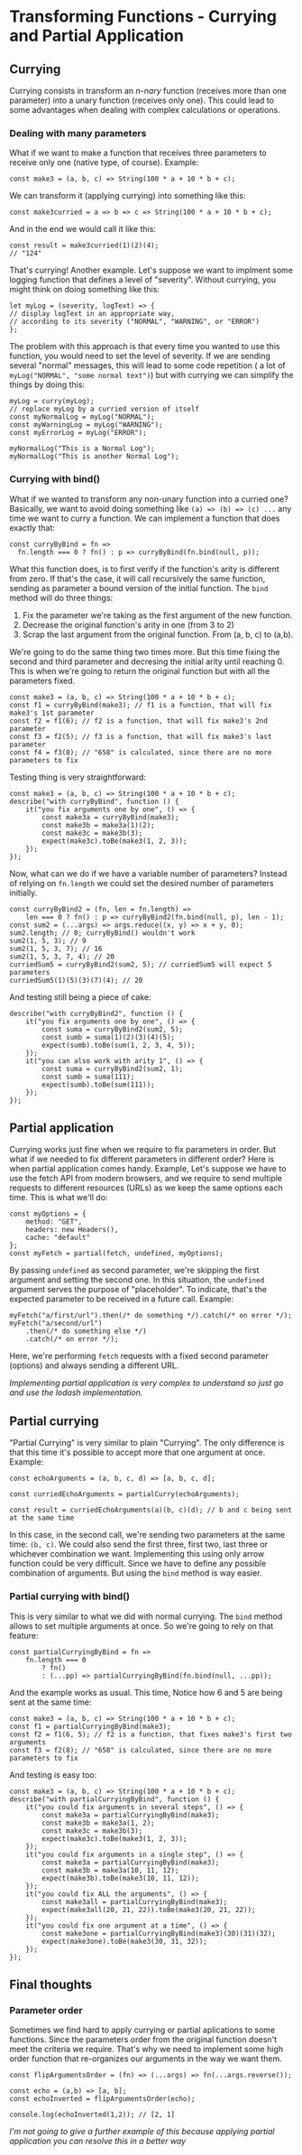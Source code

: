 # Transforming Functions - Currying and Partial Application

## Currying
Currying consists in transform an _n-nary_ function (receives more than one parameter) into a unary function (receives only one). This could lead to some advantages when dealing with complex calculations or operations.

### Dealing with many parameters
What if we want to make a function that receives three parameters to receive only one (native type, of course). Example:

```
const make3 = (a, b, c) => String(100 * a + 10 * b + c);
```
We can transform it (applying currying) into something like this:
```
const make3curried = a => b => c => String(100 * a + 10 * b + c);
```
And in the end we would call it like this:
```
const result = make3curried(1)(2)(4);
// "124"
```
That's currying! Another example. Let's suppose we want to implment some logging function that defines a level of "severity". Without currying, you might think on doing something like this:
```
let myLog = (severity, logText) => {
// display logText in an appropriate way,
// according to its severity ("NORMAL", "WARNING", or "ERROR")
};
```
The problem with this approach is that every time you wanted to use this function, you would need to set the level of severity. If we are sending several "normal" messages, this will lead to some code repetition ( a lot of `myLog("NORMAL", "some normal text")`) but with currying we can simplify the things by doing this:
```
myLog = curry(myLog);
// replace myLog by a curried version of itself
const myNormalLog = myLog("NORMAL");
const myWarningLog = myLog("WARNING");
const myErrorLog = myLog("ERROR");

myNormalLog("This is a Normal Log");
myNormalLog("This is another Normal Log");
```

### Currying with bind()

What if we wanted to transform any non-unary function into a curried one? Basically, we want to avoid doing something like `(a) => (b) => (c) ...` any time we want to curry a function. We can implement a function that does exactly that:

```
const curryByBind = fn =>
  fn.length === 0 ? fn() : p => curryByBind(fn.bind(null, p));
```
What this function does, is to first verify if the function's arity is different from zero. If that's the case, it will call recursively the same function, sending as parameter a bound version of the initial function. The `bind` method will do three things:
1. Fix the parameter we're taking as the first argument of the new function.
2. Decrease the original function's arity in one (from 3 to 2)
3. Scrap the last argument from the original function. From (a, b, c) to (a,b).

We're going to do the same thing two times more. But this time fixing the second and third parameter and decresing the initial arity until reaching 0. This is when we're going to return the original function but with all the parameters fixed.
```
const make3 = (a, b, c) => String(100 * a + 10 * b + c);
const f1 = curryByBind(make3); // f1 is a function, that will fix make3's 1st parameter
const f2 = f1(6); // f2 is a function, that will fix make3's 2nd parameter
const f3 = f2(5); // f3 is a function, that will fix make3's last parameter
const f4 = f3(8); // "658" is calculated, since there are no more parameters to fix
```
Testing thing is very straightforward:
```
const make3 = (a, b, c) => String(100 * a + 10 * b + c);
describe("with curryByBind", function () {
    it("you fix arguments one by one", () => {
        const make3a = curryByBind(make3);
        const make3b = make3a(1)(2);
        const make3c = make3b(3);
        expect(make3c).toBe(make3(1, 2, 3));
    });
});
```
Now, what can we do if we have a variable number of parameters? Instead of relying on `fn.length` we could set the desired number of parameters initially.

```
const curryByBind2 = (fn, len = fn.length) =>
    len === 0 ? fn() : p => curryByBind2(fn.bind(null, p), len - 1);
const sum2 = (...args) => args.reduce((x, y) => x + y, 0);
sum2.length; // 0; curryByBind() wouldn't work
sum2(1, 5, 3); // 9
sum2(1, 5, 3, 7); // 16
sum2(1, 5, 3, 7, 4); // 20
curriedSum5 = curryByBind2(sum2, 5); // curriedSum5 will expect 5
parameters
curriedSum5(1)(5)(3)(7)(4); // 20
```
And testing still being a piece of cake:

```
describe("with curryByBind2", function () {
    it("you fix arguments one by one", () => {
        const suma = curryByBind2(sum2, 5);
        const sumb = suma(1)(2)(3)(4)(5);
        expect(sumb).toBe(sum(1, 2, 3, 4, 5));
    });
    it("you can also work with arity 1", () => {
        const suma = curryByBind2(sum2, 1);
        const sumb = suma(111);
        expect(sumb).toBe(sum(111));
    });
});
```

## Partial application

Currying works just fine when we require to fix parameters in order. But what if we needed to fix different parameters in different order? Here is when partial application comes handy.
Example, Let's suppose we have to use the fetch API from modern browsers, and we require to send multiple requests to different resources (URLs) as we keep the same options each time. This is what we'll do:

```
const myOptions = {
    method: "GET",
    headers: new Headers(),
    cache: "default"
};
const myFetch = partial(fetch, undefined, myOptions);
```
By passing `undefined` as second parameter, we're skipping the first argument and setting the second one. In this situation, the `undefined` argument serves the purpose of "placeholder". To indicate, that's the expected parameter to be received in a future call. Example:

```
myFetch("a/first/url").then(/* do something */).catch(/* on error */);
myFetch("a/second/url")
    .then(/* do something else */)
    .catch(/* on error */);
```
Here, we're performing `fetch` requests with a fixed second parameter (options) and always sending a different URL.

_Implementing partial application is very complex to understand so just go and use the lodash implementation._

## Partial currying

"Partial Currying" is very similar to plain "Currying". The only difference is that this time it's possible to accept more that one argument at once. Example:

```
const echoArguments = (a, b, c, d) => [a, b, c, d];

const curriedEchoArguments = partialCurry(echoArguments);

const result = curriedEchoArguments(a)(b, c)(d); // b and c being sent at the same time
```
In this case, in the second call, we're sending two parameters at the same time: `(b, c)`. We could also send the first three, first two, last three or whichever combination we want. Implementing this using only arrow function could be very difficult. Since we have to define any possible combination of arguments. But using the `bind` method is way easier.

### Partial currying with bind()

This is very similar to what we did with normal currying. The `bind` method allows to set multiple arguments at once. So we're going to rely on that feature:

```
const partialCurryingByBind = fn =>
    fn.length === 0
        ? fn()
        : (...pp) => partialCurryingByBind(fn.bind(null, ...pp));
```
And the example works as usual. This time, Notice how 6 and 5 are being sent at the same time:

```
const make3 = (a, b, c) => String(100 * a + 10 * b + c);
const f1 = partialCurryingByBind(make3);
const f2 = f1(6, 5); // f2 is a function, that fixes make3's first two arguments
const f3 = f2(8); // "658" is calculated, since there are no more parameters to fix
```
And testing is easy too:
```
const make3 = (a, b, c) => String(100 * a + 10 * b + c);
describe("with partialCurryingByBind", function () {
    it("you could fix arguments in several steps", () => {
        const make3a = partialCurryingByBind(make3);
        const make3b = make3a(1, 2);
        const make3c = make3b(3);
        expect(make3c).toBe(make3(1, 2, 3));
    });
    it("you could fix arguments in a single step", () => {
        const make3a = partialCurryingByBind(make3);
        const make3b = make3a(10, 11, 12);
        expect(make3b).toBe(make3(10, 11, 12));
    });
    it("you could fix ALL the arguments", () => {
        const make3all = partialCurryingByBind(make3);
        expect(make3all(20, 21, 22)).toBe(make3(20, 21, 22));
    });
    it("you could fix one argument at a time", () => {
        const make3one = partialCurryingByBind(make3)(30)(31)(32);
        expect(make3one).toBe(make3(30, 31, 32));
    });
});
```

## Final thoughts

### Parameter order
Sometimes we find hard to apply currying or partial aplications to some functions. Since the parameters order from the original function doesn't meet the criteria we require. That's why we need to implement some high order function that re-organizes our arguments in the way we want them.

```
const flipArgumentsOrder = (fn) => (...args) => fn(...args.reverse());

const echo = (a,b) => [a, b];
const echoInverted = flipArgumentsOrder(echo);

console.log(echoInverted(1,2)); // [2, 1]
```

_I'm not going to give a further example of this because applying partial application you can resolve this in a better way_